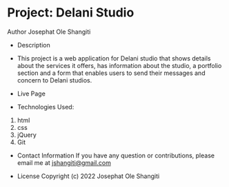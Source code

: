 # Project: Delani Studio

Author
Josephat Ole Shangiti

- Description
- This project is a web application for Delani studio that shows details about the services it offers, has information about the studio, a portfolio section and a form that enables users to send their messages and concern to Delani studios.

- Live Page

- Technologies Used:

1. html
2. css
3. jQuery
4. Git

- Contact Information
If you have any question or contributions, please email me at jshangiti@gmail.com

- License Copyright (c) 2022 Josephat Ole Shangiti
